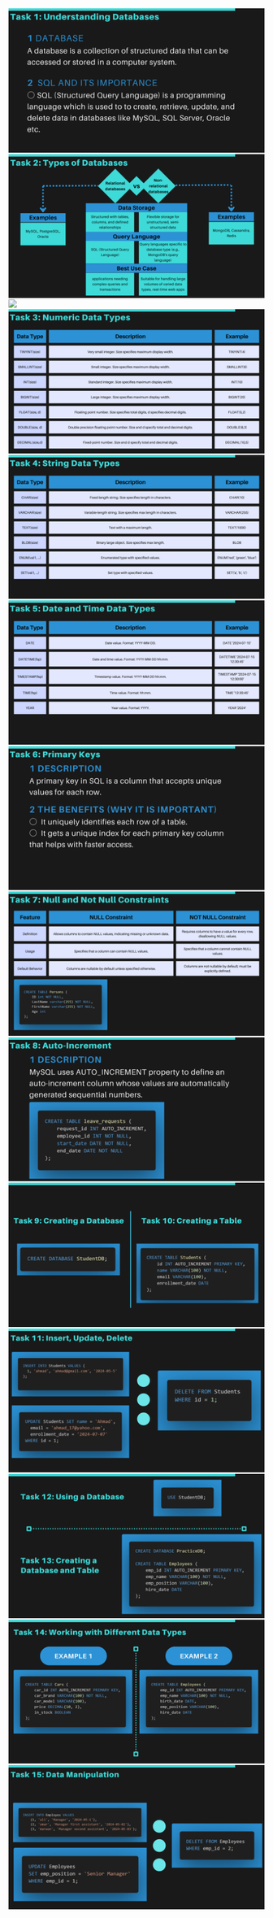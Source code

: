 <img src="image1.png">
<img src="image2.png">
<img src="imag3.png">
<img src="image4.png">
<img src="image5.png">
<img src="image6.png">
<img src="image7.png">
<img src="image8.png">
<img src="image9.png">
<img src="image10.png">
<img src="image11.png">
<img src="image12.png">
<img src="image13.png">
<img src="image14.png">

